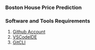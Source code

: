 ### Boston House Price Prediction ###

### Software and Tools Requirements ###

1. [Github Account](https://github.com)
2. [VSCodeIDE](https://code.visualstudio.com/)
3. [GitCLI]()